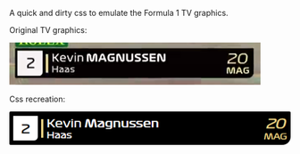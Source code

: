 A quick and dirty css to emulate the Formula 1 TV graphics.

Original TV graphics: 

![Original TV graphics](screenshot-tv.png)

Css recreation:

![Css recreation](screenshot-css.png)